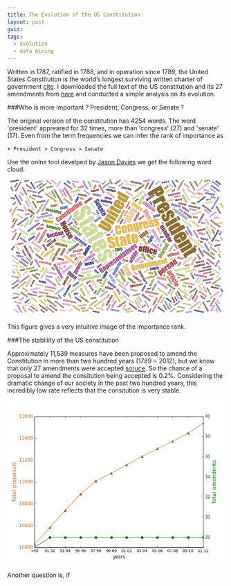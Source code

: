 ```yaml
---
title: The Evolution of the US Constitution
layout: post
guid: 
tags:
  - evolution
  - data mining
---
```



Written in 1787, ratified in 1788, and in operation since 1789, the United States Constitution is the world’s longest surviving written charter of government [cite](http://www.senate.gov/civics/constitution_item/constitution.htm#amendments). I downloaded the full text of the US constitution and its 27 amendments from [here](http://www.usconstitution.net/const.txt) and conducted a simple analysis on its evolution.

###Who is more important ?  President, Congress, or Senate ?

The original version of the constitution has 4254 words. The word 'president' appreared for 32 times, more than 'congress' (27) and 'senate' (17). Even from the term frequencies we can infer the rank of importance as 

    + President > Congress > Senate
	

Use the onlne tool develped by [Jason Davies](https://www.jasondavies.com) we get the following word cloud.

![wordcloud](/media/files/2014-03-25-The-Evolution-of-the-US-Constitution/wordcloud.png)

This figure gives a very intuitive image of the importance rank.

###The stablility of the US constitution

Approximately 11,539 measures have been proposed to amend the Constitution in more than two hundred years (1789 ~ 2012), but we know that only 27 amendments were accepted [soruce](http://www.senate.gov/pagelayout/reference/three_column_table/measures_proposed_to_amend_constitution.htm). So the chance of a proposal to amend the consitution being accepted is 0.2%. Considering the dramatic change of our society in the past two hundred years, this incredibly low rate reflects that the consitution is very stable.  

![growth](/media/files/2014-03-25-The-Evolution-of-the-US-Constitution/growth.png)

Another question is, if 

